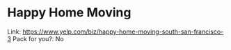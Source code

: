 # Happy Home Moving

Link: https://www.yelp.com/biz/happy-home-moving-south-san-francisco-3
Pack for you?: No